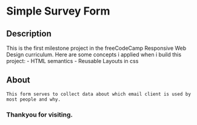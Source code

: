 # Simple Survey Form

## Description

This is the first milestone project in the freeCodeCamp Responsive Web Design curriculum.
Here are some concepts i applied when i build this project:
	- HTML semantics
	- Reusable Layouts in css


## About
	This form serves to collect data about which email client is used by most people and why.



### Thankyou for visiting.
